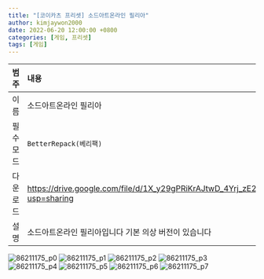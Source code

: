 ```yaml
---
title: "[코이카츠 프리셋] 소드아트온라인 필리아"
author: kimjaywon2000
date: 2022-06-20 12:00:00 +0800
categories: [게임, 프리셋]
tags: [게임]
---
```


| 범주             | 내용            |
|:----------------|:---------------|
| 이름             | 소드아트온라인 필리아  |
| 필수 모드         | `BetterRepack(베리팩)`       |
| 다운로드          | <https://drive.google.com/file/d/1X_y29gPRiKrAJtwD_4Yrj_zE2tTYBh2B/view?usp=sharing> |
| 설명             | 소드아트온라인 필리아입니다 기본 의상 버전이 있습니다   |

![86211175_p0](https://user-images.githubusercontent.com/76558033/174751500-15b47e0b-d4c3-4b8b-b0b5-292bd86114f5.png)
![86211175_p1](https://user-images.githubusercontent.com/76558033/174751512-f1624748-62d4-4ee1-bfa9-1db125016447.png)
![86211175_p2](https://user-images.githubusercontent.com/76558033/174751522-7fefe178-60b2-4019-8e65-d69e54af4277.png)
![86211175_p3](https://user-images.githubusercontent.com/76558033/174751524-ca5fa2b7-eeeb-437b-8fdb-9e768ff2499b.png)
![86211175_p4](https://user-images.githubusercontent.com/76558033/174751527-a1b6f16a-524d-46ba-aba3-628240dbc204.png)
![86211175_p5](https://user-images.githubusercontent.com/76558033/174751534-6e1a7708-9ee2-40ea-a568-bc67cd89bafc.png)
![86211175_p6](https://user-images.githubusercontent.com/76558033/174751541-742189ef-b49c-40bc-ae14-049ba1a512d6.png)
![86211175_p7](https://user-images.githubusercontent.com/76558033/174751546-484d0a4d-327d-45b2-994e-23022d796fea.png)
